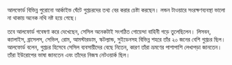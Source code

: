 আলফোর্ড বিভিন্ন পুরোনো আর্কাইভ ঘেঁটে গুপ্তচরদের তথ্য বের করার চেষ্টা করছেন। লন্ডন টাওয়ারে সংরক্ষণব্যবস্থা ভালো না থাকায় অনেক নথি নষ্ট হয়ে গেছে।

তবে আলফোর্ড গবেষণা করে দেখেছেন, সেসিল অনেকটাই সংগঠিত গোয়েন্দা বাহিনী গড়ে তুলেছিলেন। লিসবন, ক্যালাইস, ব্রাসেলস, সেভিল, রোম, আমস্টারডাম, স্কটল্যান্ড, সুইডেনসহ বিভিন্ন শহরে তাঁর ২০ জনের বেশি গুপ্তচর ছিল। আলফোর্ড বলেন, গুপ্তচর হিসেবে সেসিল ব্যবসায়ীদের বেছে নিতেন, কারণ তাঁরা ভ্রমণের পাশাপাশি লেখাপড়া জানতেন। তাঁরা ইউরোপের ভাষা জানতেন এবং তাঁদের নিজস্ব নেটওয়ার্ক ছিল।
